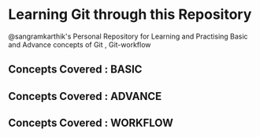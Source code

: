 # Learning Git through this Repository
<p>@sangramkarthik's Personal Repository for Learning and Practising Basic and Advance concepts of Git , Git-workflow</p>

<h2>Concepts Covered : <b>BASIC</b></h2>

<h2>Concepts Covered : <b>ADVANCE</b></h2>

<h2>Concepts Covered : <b>WORKFLOW</b></h2>


